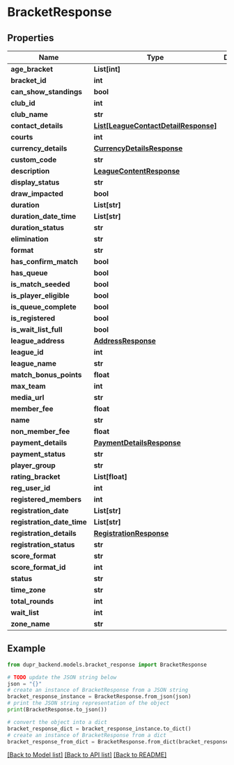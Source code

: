 # BracketResponse


## Properties

Name | Type | Description | Notes
------------ | ------------- | ------------- | -------------
**age_bracket** | **List[int]** |  | [optional] 
**bracket_id** | **int** |  | 
**can_show_standings** | **bool** |  | [optional] 
**club_id** | **int** |  | 
**club_name** | **str** |  | 
**contact_details** | [**List[LeagueContactDetailResponse]**](LeagueContactDetailResponse.md) |  | [optional] 
**courts** | **int** |  | [optional] 
**currency_details** | [**CurrencyDetailsResponse**](CurrencyDetailsResponse.md) |  | [optional] 
**custom_code** | **str** |  | [optional] 
**description** | [**LeagueContentResponse**](LeagueContentResponse.md) |  | [optional] 
**display_status** | **str** |  | [optional] 
**draw_impacted** | **bool** |  | [optional] 
**duration** | **List[str]** |  | 
**duration_date_time** | **List[str]** |  | [optional] 
**duration_status** | **str** |  | [optional] 
**elimination** | **str** |  | [optional] 
**format** | **str** |  | [optional] 
**has_confirm_match** | **bool** |  | [optional] 
**has_queue** | **bool** |  | [optional] 
**is_match_seeded** | **bool** |  | [optional] 
**is_player_eligible** | **bool** |  | [optional] 
**is_queue_complete** | **bool** |  | [optional] 
**is_registered** | **bool** |  | 
**is_wait_list_full** | **bool** |  | 
**league_address** | [**AddressResponse**](AddressResponse.md) |  | [optional] 
**league_id** | **int** |  | 
**league_name** | **str** |  | 
**match_bonus_points** | **float** |  | [optional] 
**max_team** | **int** |  | [optional] 
**media_url** | **str** |  | [optional] 
**member_fee** | **float** |  | [optional] 
**name** | **str** |  | [optional] 
**non_member_fee** | **float** |  | 
**payment_details** | [**PaymentDetailsResponse**](PaymentDetailsResponse.md) |  | [optional] 
**payment_status** | **str** |  | 
**player_group** | **str** |  | [optional] 
**rating_bracket** | **List[float]** |  | [optional] 
**reg_user_id** | **int** |  | [optional] 
**registered_members** | **int** |  | [optional] 
**registration_date** | **List[str]** |  | [optional] 
**registration_date_time** | **List[str]** |  | [optional] 
**registration_details** | [**RegistrationResponse**](RegistrationResponse.md) |  | [optional] 
**registration_status** | **str** |  | [optional] 
**score_format** | **str** |  | 
**score_format_id** | **int** |  | 
**status** | **str** |  | [optional] 
**time_zone** | **str** |  | [optional] 
**total_rounds** | **int** |  | [optional] 
**wait_list** | **int** |  | 
**zone_name** | **str** |  | [optional] 

## Example

```python
from dupr_backend.models.bracket_response import BracketResponse

# TODO update the JSON string below
json = "{}"
# create an instance of BracketResponse from a JSON string
bracket_response_instance = BracketResponse.from_json(json)
# print the JSON string representation of the object
print(BracketResponse.to_json())

# convert the object into a dict
bracket_response_dict = bracket_response_instance.to_dict()
# create an instance of BracketResponse from a dict
bracket_response_from_dict = BracketResponse.from_dict(bracket_response_dict)
```
[[Back to Model list]](../README.md#documentation-for-models) [[Back to API list]](../README.md#documentation-for-api-endpoints) [[Back to README]](../README.md)


